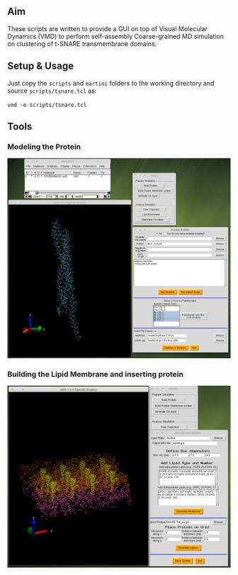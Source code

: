 ## Aim
These scripts are written to provide a GUI on top of Visual Molecular Dynamics (VMD) to perform self-assembly Coarse-grained MD simulation on clustering of t-SNARE transmembrane domains. 

## Setup & Usage
Just copy the `scripts` and `martini` folders to the working directory and source `scripts/tsnare.tcl` as:

`vmd -e scripts/tsnare.tcl`

## Tools

### Modeling the Protein

![Screenshot of the GUI: protein modeling tool](Selection_1.png)


### Building the Lipid Membrane and inserting protein

![Screenshot of the GUI: asymmetric membrane and protein builder](Selection_2.png)
